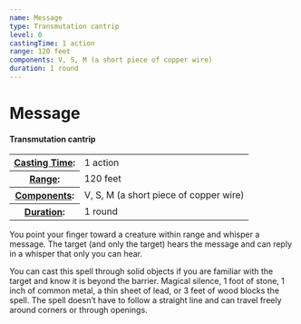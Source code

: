 ```yaml
---
name: Message
type: Transmutation cantrip
level: 0
castingTime: 1 action
range: 120 feet
components: V, S, M (a short piece of copper wire)
duration: 1 round
---
```


Message
=======

#### Transmutation cantrip

<table cellspacing="0" class="statBlock"><tbody><tr><th><a href="/srd/spellcasting/castingASpell.htm#castingtime">Casting Time</a>:</th><td>1 action</td></tr><tr><th><a href="/srd/spellcasting/castingASpell.htm#range">Range</a>:</th><td>120 feet</td></tr><tr><th><a href="/srd/spellcasting/castingASpell.htm#components">Components</a>:</th><td>V, S, M (a short piece of copper wire)</td></tr><tr><th><a href="/srd/magicOverview/spellDescriptions.htm#effect">Duration</a>:</th><td>1 round</td></tr></tbody></table>

You point your finger toward a creature within range and whisper a message. The target (and only the target) hears the message and can reply in a whisper that only you can hear.

You can cast this spell through solid objects if you are familiar with the target and know it is beyond the barrier. Magical silence, 1 foot of stone, 1 inch of common metal, a thin sheet of lead, or 3 feet of wood blocks the spell. The spell doesn’t have to follow a straight line and can travel freely around corners or through openings.